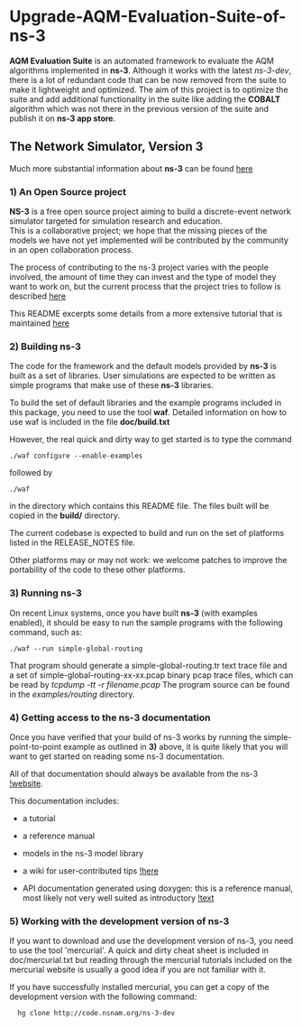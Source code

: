 # Upgrade-AQM-Evaluation-Suite-of-ns-3

**AQM Evaluation Suite** is an automated framework to evaluate the AQM algorithms implemented in **ns-3**. Although it works with the latest 
*ns-3-dev*, there is a lot of redundant code that can be now removed from the suite to make it lightweight and optimized. The aim of 
this project is to optimize the suite and add additional functionality in the suite like adding the **COBALT** algorithm which was not 
there in the previous version of the suite and publish it on **ns-3 app store**.

## The Network Simulator, Version 3

Much more substantial information about **ns-3** can be found [here](http://www.nsnam.org)

### 1) An Open Source project

**NS-3** is a free open source project aiming to build a discrete-event network simulator targeted for simulation research and education.   
This is a collaborative project; we hope that the missing pieces of the models we have not yet implemented will be contributed by the community in an open collaboration process.
 
The process of contributing to the ns-3 project varies with the people involved, the amount of time they can invest and the type of model they want to work on, but the current process that the project tries to follow is described [here](http://www.nsnam.org/developers/contributing-code/)

This README excerpts some details from a more extensive tutorial that is maintained [here](http://www.nsnam.org/documentation/latest/)

### 2) Building ns-3

The code for the framework and the default models provided by **ns-3** is built as a set of libraries. User simulations are expected to be written as simple programs that make use of these **ns-3** libraries.
 
To build the set of default libraries and the example programs included in this package, you need to use the tool **waf**. Detailed information on how to use waf is included in the file **doc/build.txt**

However, the real quick and dirty way to get started is to type the command

    ./waf configure --enable-examples     

followed by
  
    ./waf 
  
in the directory which contains this README file. The files built will be copied in the **build/** directory.

The current codebase is expected to build and run on the set of platforms listed in the RELEASE_NOTES file.
 
Other platforms may or may not work: we welcome patches to improve the portability of the code to these other platforms. 

### 3) Running ns-3
 
On recent Linux systems, once you have built **ns-3** (with examples enabled), it should be easy to run the sample programs with the following command, such as:

    ./waf --run simple-global-routing

That program should generate a simple-global-routing.tr text trace file and a set of simple-global-routing-xx-xx.pcap binary pcap trace files, which can be read by *tcpdump -tt -r filename.pcap* The program source can be found in the *examples/routing* directory.

### 4) Getting access to the ns-3 documentation

Once you have verified that your build of ns-3 works by running the simple-point-to-point example as outlined in **3)** above, it is quite likely that you will want to get started on reading some ns-3 documentation. 

All of that documentation should always be available from
the ns-3 [!website](http://www.nsnam.org/documentation/).

This documentation includes:

  - a tutorial
 
  - a reference manual

  - models in the ns-3 model library

  - a wiki for user-contributed tips [!here](http://www.nsnam.org/wiki/)

  - API documentation generated using doxygen: this is
    a reference manual, most likely not very well suited 
    as introductory [!text](http://www.nsnam.org/doxygen/index.html)

### 5) Working with the development version of ns-3

If you want to download and use the development version of ns-3, you need to use the tool 'mercurial'. A quick and dirty cheat sheet is included in doc/mercurial.txt but reading through the mercurial tutorials included on the mercurial website is usually a good idea if you are not familiar with it.

If you have successfully installed mercurial, you can get a copy of the development version with the following command:
      
      hg clone http://code.nsnam.org/ns-3-dev
 
